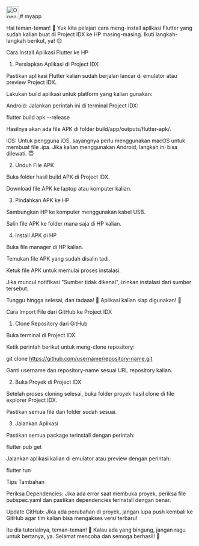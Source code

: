 <a href="https://idx.google.com/import?url=https://github.com/CWS-Team/Bank-mobileCWS">
  <img height="32" alt="Open in IDX" src="https://cdn.idx.dev/btn/open_dark_32.svg">
</a>
# myapp

Hai teman-teman! 🎉 Yuk kita pelajari cara meng-install aplikasi Flutter yang sudah kalian buat di Project IDX ke HP masing-masing. Ikuti langkah-langkah berikut, ya! 😊

Cara Install Aplikasi Flutter ke HP

1. Persiapkan Aplikasi di Project IDX

Pastikan aplikasi Flutter kalian sudah berjalan lancar di emulator atau preview Project IDX.

Lakukan build aplikasi untuk platform yang kalian gunakan:

Android: Jalankan perintah ini di terminal Project IDX:

flutter build apk --release

Hasilnya akan ada file APK di folder build/app/outputs/flutter-apk/.

iOS: Untuk pengguna iOS, sayangnya perlu menggunakan macOS untuk membuat file .ipa. Jika kalian menggunakan Android, langkah ini bisa dilewati. 😇

2. Unduh File APK

Buka folder hasil build APK di Project IDX.

Download file APK ke laptop atau komputer kalian.

3. Pindahkan APK ke HP

Sambungkan HP ke komputer menggunakan kabel USB.

Salin file APK ke folder mana saja di HP kalian.

4. Install APK di HP

Buka file manager di HP kalian.

Temukan file APK yang sudah disalin tadi.

Ketuk file APK untuk memulai proses instalasi.

Jika muncul notifikasi "Sumber tidak dikenal", izinkan instalasi dari sumber tersebut.

Tunggu hingga selesai, dan tadaaa! 🎉 Aplikasi kalian siap digunakan! 🥳

Cara Import File dari GitHub ke Project IDX

1. Clone Repository dari GitHub

Buka terminal di Project IDX.

Ketik perintah berikut untuk meng-clone repository:

git clone https://github.com/username/repository-name.git

Ganti username dan repository-name sesuai URL repository kalian.

2. Buka Proyek di Project IDX

Setelah proses cloning selesai, buka folder proyek hasil clone di file explorer Project IDX.

Pastikan semua file dan folder sudah sesuai.

3. Jalankan Aplikasi

Pastikan semua package terinstall dengan perintah:

flutter pub get

Jalankan aplikasi kalian di emulator atau preview dengan perintah:

flutter run

Tips Tambahan

Periksa Dependencies: Jika ada error saat membuka proyek, periksa file pubspec.yaml dan pastikan dependencies terinstall dengan benar.

Update GitHub: Jika ada perubahan di proyek, jangan lupa push kembali ke GitHub agar tim kalian bisa mengakses versi terbaru!

Itu dia tutorialnya, teman-teman! 🎈 Kalau ada yang bingung, jangan ragu untuk bertanya, ya. Selamat mencoba dan semoga berhasil! 🤩



